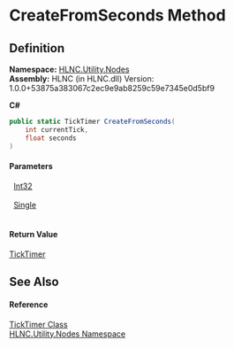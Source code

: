 # CreateFromSeconds Method




## Definition
**Namespace:** <a href="N_HLNC_Utility_Nodes">HLNC.Utility.Nodes</a>  
**Assembly:** HLNC (in HLNC.dll) Version: 1.0.0+53875a383067c2ec9e9ab8259c59e7345e0d5bf9

**C#**
``` C#
public static TickTimer CreateFromSeconds(
	int currentTick,
	float seconds
)
```



#### Parameters
<dl><dt>  <a href="https://learn.microsoft.com/dotnet/api/system.int32" target="_blank" rel="noopener noreferrer">Int32</a></dt><dd> </dd><dt>  <a href="https://learn.microsoft.com/dotnet/api/system.single" target="_blank" rel="noopener noreferrer">Single</a></dt><dd> </dd></dl>

#### Return Value
<a href="T_HLNC_Utility_Nodes_TickTimer">TickTimer</a>

## See Also


#### Reference
<a href="T_HLNC_Utility_Nodes_TickTimer">TickTimer Class</a>  
<a href="N_HLNC_Utility_Nodes">HLNC.Utility.Nodes Namespace</a>  
